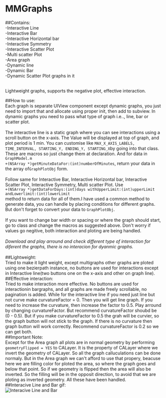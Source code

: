 # MMGraphs
##Contains:<br />
-Interactive Line<br />
-Interactive Bar<br />
-Interactive Horizontal bar<br />
-Interactive Symmetry<br />
-Interactive Scatter Plot<br />
-Multi scatter Plot<br />
-Area graph<br />
-Dynamic line<br />
-Dynamic Bar<br />
-Dynamic Scatter Plot graphs in it
  
<br />  Lightweight graphs, supports the negative plot, effective interaction.<br />

##How to use:
<br />Each graph is separate UIView component except dynamic graphs, you just need to import that and allocate using proper init, then add to subview. In dynamic graphs you need to pass what type of graph i.e.., line, bar or scatter plot.<br /> 
<br /> The interactive line is a static graph where you can see interactions using a scroll button on the x-axis. The Value will be displayed at top of graph, and plot period is 1 min. You can customise like ```MAX_X_AXIS_LABELS, TIME_INTERVAL, STARTING_Y, ENDING_Y, STARTING_X```by going into that class. These are macros so just change them at declaration. And for data in ```GraphModel.m``` <br />```+(NSArray *)getMinuteDataFor:(int)numberOfMinutes```, return your data in the array of```GraphPlotObj``` form.<br />
<br /> Follow same for Interactive Bar, Interactive Horizontal bar, Interactive Scatter Plot, Interactive Symmetry, Multi scatter Plot. Use<br /> ```+(NSArray *)getDataForDays:(int)days withUpperLimit:(int)upperLimit andLowerlimit:(int)lowerLimit``` <br />method to return data for all of them.I have used a common method to generate data, you can handle by placing conditions for different graphs. But don't forget to convert your data to ```GraphPlotObj```.<br />
<br />If you want to change bar width or spacing or where the graph should start, go to class and change the macros as suggested above. Don't worry if values go negitive, both interaction and ploting are being handled. <br />
<br />*Download and play arround and check different type of interaction for diferent the graphs, there is no interacion for dyanmic graphs.*<br /><br />
##Lightweight:
<br />Tried to make it light weight, except multigraphs other graphs are ploted using one bezierpath instance, no buttons are used for interactions except in Interactive line(two buttons one on the x-axis and other on graph line).<br />
##Effective interaction:
<br />Tried to make interaction more effective. No buttons are used for interactionin bargraphs, and all graphs are made freely scrollable, no pagination is added. While for the interactive line if you need just line but not curve make curvatureFactor = 0. Then you will get line graph. If you need to increase the curvature, then increase the factor to 0.5. Play arround by changing curvatureFactor. But recommend curvatureFactor shoubd be (0 - 0.5). But if you make curvatureFactor to 0.5 the grah will be curvier, so the graph button will not stick to the graph. If there is no curvature then graph button will work correctly. Recommend curvatureFactor is 0.2 so we can get both.<br />
##Important Note:
<br/>Except for the Area graph all plots are in normal geometry by performing ```geometryFlipped = YES``` to CALayer. It is the property of CALayer where we invert the geometry of CALayer. So all the graph calluculations can be done normaly. But in the Area graph we can't afford to use that propery, beacuse here we are filling color for ploted the area, so where the graph goes and below that point. So if we geometry is flipped then the area will also be inverted. So the filling will be in the opposit direction, to avoid that we are ploting as inverted geometry. All these have been handled.<br />
##Interacive Line and Bar gif:
<br />
![](MMGraphs/MMGraphs/InteractiveLineAndBAr.gif "Interacive Line and Bar")
<br />

